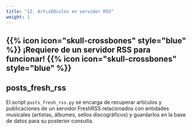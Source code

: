 ```yaml
---
title: "12. Art\xEDculos en servidor RSS"
weight: 1
---
```


## {{% icon icon="skull-crossbones" style="blue" %}} ¡Requiere de un servidor RSS para funcionar! {{% icon icon="skull-crossbones" style="blue" %}}

## posts_fresh_rss
El script `posts_fresh_rss.py` se encarga de recuperar artículos y publicaciones de un servidor FreshRSS relacionados con entidades musicales (artistas, álbumes, sellos discográficos) y guardarlos en la base de datos para su posterior consulta.

